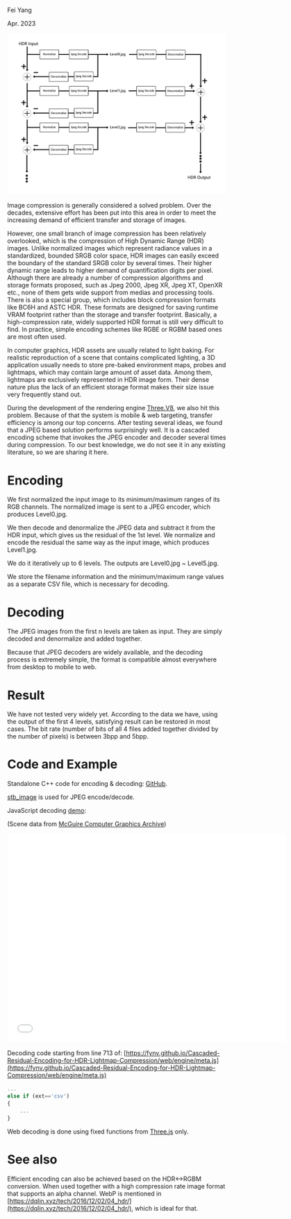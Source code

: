 Fei Yang

Apr. 2023

![](Pic.png)

Image compression is generally considered a solved problem. Over the decades, extensive effort has been put into this area in order to meet the increasing demand of efficient transfer and storage of images.

However, one small branch of image compression has been relatively overlooked, which is the compression of High Dynamic Range (HDR) images. Unlike normalized images which represent radiance values in a standardized, bounded SRGB color space, HDR images can easily exceed the boundary of the standard SRGB color by several times. Their higher dynamic range leads to higher demand of quantification digits per pixel. Although there are already a number of compression algorithms and storage formats proposed, such as Jpeg 2000, Jpeg XR, Jpeg XT, OpenXR etc., none of them gets wide support from medias and processing tools. There is also a special group, which includes block compression formats like BC6H and ASTC HDR. These formats are designed for saving runtime VRAM footprint rather than the storage and transfer footprint. Basically, a high-compression rate, widely supported HDR format is still very difficult to find. In practice, simple encoding schemes like RGBE or RGBM based ones are most often used.

In computer graphics, HDR assets are usually related to light baking. For realistic reproduction of a scene that contains complicated lighting, a 3D application usually needs to store pre-baked environment maps, probes and lightmaps, which may contain large amount of asset data. Among them, lightmaps are exclusively represented in HDR image form. Their dense nature plus the lack of an efficient storage format makes their size issue very frequently stand out.

During the development of the rendering engine [Three.V8](https://github.com/fynv/three.v8), we also hit this problem. Because of that the system is mobile & web targeting, transfer efficiency is among our top concerns. After testing several ideas, we found that a JPEG based solution performs surprisingly well. It is a cascaded encoding scheme that invokes the JPEG encoder and decoder several times during compression. To our best knowledge, we do not see it in any existing literature, so we are sharing it here.

# Encoding

We first normalized the input image to its minimum/maximum ranges of its RGB channels. The normalized image is sent to a JPEG encoder, which produces Level0.jpg. 

We then decode and denormalize the JPEG data and subtract it from the HDR input, which gives us the residual of the 1st level. We normalize and encode the residual the same way as the input image, which produces Level1.jpg.

We do it iteratively up to 6 levels. The outputs are Level0.jpg ~ Level5.jpg.

We store the filename information and the minimum/maximum range values as a separate CSV file, which is necessary for decoding.

# Decoding 

The JPEG images from the first n levels are taken as input. They are simply decoded and denormalize and added together.

Because that JPEG decoders are widely available, and the decoding process is extremely simple, the format is compatible almost everywhere from desktop to mobile to web.

# Result 

We have not tested very widely yet. According to the data we have, using the output of the first 4 levels, satisfying result can be restored in most cases. The bit rate (number of bits of all 4 files added together divided by the number of pixels) is between 3bpp and 5bpp.

# Code and Example

Standalone C++ code for encoding & decoding: [GitHub](https://github.com/fynv/Cascaded-Residual-Encoding-for-HDR-Lightmap-Compression). 

[stb_image](https://github.com/nothings/stb) is used for JPEG encode/decode.

JavaScript decoding [demo](/Cascaded-Residual-Encoding-for-HDR-Lightmap-Compression/web):

(Scene data from [McGuire Computer Graphics Archive](https://casual-effects.com/data))

<iframe src="/Cascaded-Residual-Encoding-for-HDR-Lightmap-Compression/web" style="width: 640px; height: 480px; border: 0px"></iframe>

Decoding code starting from line 713 of:
[https://fynv.github.io/Cascaded-Residual-Encoding-for-HDR-Lightmap-Compression/web/engine/meta.js](https://fynv.github.io/Cascaded-Residual-Encoding-for-HDR-Lightmap-Compression/web/engine/meta.js)

```js
...
else if (ext=='csv')
{
    ...
}
```
Web decoding is done using fixed functions from [Three.js](https://github.com/mrdoob/three.js/) only.

# See also 

Efficient encoding can also be achieved based on the HDR<->RGBM conversion. When used together with a high compression rate image format that supports an alpha channel. WebP is mentioned in
[https://dqlin.xyz/tech/2016/12/02/04_hdr/](https://dqlin.xyz/tech/2016/12/02/04_hdr/), which is ideal for that.

